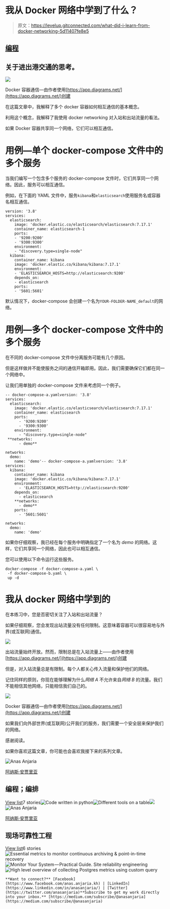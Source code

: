 # 我从 Docker 网络中学到了什么？

> 原文：<https://levelup.gitconnected.com/what-did-i-learn-from-docker-networking-5d11407fe8e5>

## [编程](https://medium.com/@anasanjaria/list/programming-c490480e617e)

## 关于进出港交通的思考。

![](img/b41adb85bdcc88043e29a16eac1ba649.png)

Docker 容器通信—由作者使用[https://app.diagrams.net/](https://app.diagrams.net/)创建

在这篇文章中，我解释了多个 docker 容器如何相互通信的基本概念。

利用这个概念，我解释了我使用 docker networking 对入站和出站流量的看法。

如果 Docker 容器共享同一个网络，它们可以相互通信。

# 用例—单个 docker-compose 文件中的多个服务

当我们编写一个包含多个服务的 docker-compose 文件时，它们共享同一个网络。因此，服务可以相互通信。

例如，在下面的 YAML 文件中，服务`kibana`和`elasticsearch`使用服务名或容器名相互通信。

```
version: '3.8'
services:
  elasticsearch:
    image: 'docker.elastic.co/elasticsearch/elasticsearch:7.17.1'
    container_name: elasticsearch-1
    ports:
    - '9200:9200'
    - '9300:9300'
    environment:
    - "discovery.type=single-node"
  kibana:
    container_name: kibana
    image: 'docker.elastic.co/kibana/kibana:7.17.1'
    environment:
    - 'ELASTICSEARCH_HOSTS=http://elasticsearch:9200'
    depends_on:
    - elasticsearch
    ports:
    - '5601:5601'
```

默认情况下，docker-compose 会创建一个名为`YOUR-FOLDER-NAME_default`的网络。

# 用例—多个 docker-compose 文件中的多个服务

在不同的 docker-compose 文件中分离服务可能有几个原因。

但是这样做并不能使服务之间的通信开箱即用。因此，我们需要确保它们都在同一个网络中。

让我们用单独的 docker-compose 文件来考虑同一个例子。

```
-- docker-compose-a.yamlversion: '3.8'
services:
  elasticsearch:
    image: 'docker.elastic.co/elasticsearch/elasticsearch:7.17.1'
    container_name: elasticsearch
    ports:
      - '9200:9200'
      - '9300:9300'
    environment:
      - "discovery.type=single-node"
 **networks:
      - demo**

networks:
  demo:
    name: 'demo'-- docker-compose-a.yamlversion: '3.8'
services:
  kibana:
    container_name: kibana
    image: 'docker.elastic.co/kibana/kibana:7.17.1'
    environment:
      - 'ELASTICSEARCH_HOSTS=http://elasticsearch:9200'
    depends_on:
      - elasticsearch
    **networks:
      - demo**
    ports:
      - '5601:5601'

networks:
  demo:
    name: 'demo'
```

如果你仔细观察，我已经在每个服务中明确指定了一个名为 *demo* 的网络。这样，它们共享同一个网络，因此也可以相互通信。

您可以使用以下命令运行这些服务。

```
docker-compose -f docker-compose-a.yaml \
 -f docker-compose-b.yaml \
 up -d
```

# 我从 docker 网络中学到的

在本练习中，您是否密切关注了入站和出站流量？

如果仔细观察，您会发现出站流量没有任何限制。这意味着容器可以很容易地与外界(或互联网)通信。

![](img/368197138a8e8ae9582dba65c7cb5534.png)

出站流量始终开放。然而，限制总是在入站流量上——由作者使用[https://app.diagrams.net/](https://app.diagrams.net/)创建

但是，对入站流量总是有限制。每个人都关心传入流量和保护他们的网络。

记住同样的原则，你现在能够理解为什么*网络 A* 不允许来自*网络 B* 的流量。我们不能相信其他网络，只能相信我们自己的。

![](img/b41adb85bdcc88043e29a16eac1ba649.png)

Docker 容器通信—由作者使用[https://app.diagrams.net/](https://app.diagrams.net/)创建

如果我们向外部世界(或互联网)公开我们的服务，我们需要一个安全层来保护我们的网络。

感谢阅读。

如果你喜欢这篇文章，你可能也会喜欢我接下来的系列文章。

![Anas Anjaria](img/89827307249a30f11a5732a9890e912d.png)

[阿纳斯·安贾里亚](https://medium.com/@anasanjaria?source=post_page-----5d11407fe8e5--------------------------------)

## 编程；编排

[View list](https://medium.com/@anasanjaria/list/programming-c490480e617e?source=post_page-----5d11407fe8e5--------------------------------)7 stories![Code written in python](img/6800a815925e1b99a98dadeab5ab555b.png)![Different tools on a table](img/bacf2c6e962b89771ceb120b2a53eafa.png)![](img/1a79763469a1a8fddcba218b0f3b9192.png)![Anas Anjaria](img/89827307249a30f11a5732a9890e912d.png)

[阿纳斯·安贾里亚](https://medium.com/@anasanjaria?source=post_page-----5d11407fe8e5--------------------------------)

## 现场可靠性工程

[View list](https://medium.com/@anasanjaria/list/site-reliability-engineering-fd4dc0eabf12?source=post_page-----5d11407fe8e5--------------------------------)6 stories![Essential metrics to monitor continuous archiving & point-in-time recovery](img/218297210fc211ae26c0d6cc69260bb0.png)![Monitor Your System — Practical Guide. Site reliability engineering](img/3d271359e6086a41f80bff2b638af676.png)![High level overview of collecting Postgres metrics using custom query](img/d643efa963dab995deed8d0125948586.png)

```
**Want to connect?** [Facebook](https://www.facebook.com/anas.anjaria.kh) | [LinkedIn](https://www.linkedin.com/in/anasanjaria/) | [Twitter](https://twitter.com/anasanjaria)**Subscribe to get my work directly into your inbox.** [https://medium.com/subscribe/@anasanjaria](https://medium.com/subscribe/@anasanjaria)
```